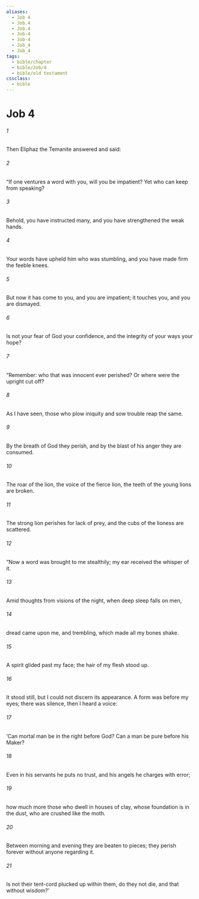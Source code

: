 ```yaml
---
aliases:
  - Job 4
  - Job.4
  - Job.4
  - Job-4
  - Job-4
  - Job_4
  - Job_4
tags:
  - bible/chapter
  - bible/Job/4
  - bible/old testament
cssclass:
  - bible
---
```


# Job 4

###### 1
Then Eliphaz the Temanite answered and said:
###### 2
“If one ventures a word with you, will you be impatient? Yet who can keep from speaking?
###### 3
Behold, you have instructed many, and you have strengthened the weak hands.
###### 4
Your words have upheld him who was stumbling, and you have made firm the feeble knees.
###### 5
But now it has come to you, and you are impatient; it touches you, and you are dismayed.
###### 6
Is not your fear of God your confidence, and the integrity of your ways your hope?
###### 7
“Remember: who that was innocent ever perished? Or where were the upright cut off?
###### 8
As I have seen, those who plow iniquity and sow trouble reap the same.
###### 9
By the breath of God they perish, and by the blast of his anger they are consumed.
###### 10
The roar of the lion, the voice of the fierce lion, the teeth of the young lions are broken.
###### 11
The strong lion perishes for lack of prey, and the cubs of the lioness are scattered.
###### 12
“Now a word was brought to me stealthily; my ear received the whisper of it.
###### 13
Amid thoughts from visions of the night, when deep sleep falls on men,
###### 14
dread came upon me, and trembling, which made all my bones shake.
###### 15
A spirit glided past my face; the hair of my flesh stood up.
###### 16
It stood still, but I could not discern its appearance. A form was before my eyes; there was silence, then I heard a voice:
###### 17
‘Can mortal man be in the right before God? Can a man be pure before his Maker?
###### 18
Even in his servants he puts no trust, and his angels he charges with error;
###### 19
how much more those who dwell in houses of clay, whose foundation is in the dust, who are crushed like the moth.
###### 20
Between morning and evening they are beaten to pieces; they perish forever without anyone regarding it.
###### 21
Is not their tent-cord plucked up within them, do they not die, and that without wisdom?’


